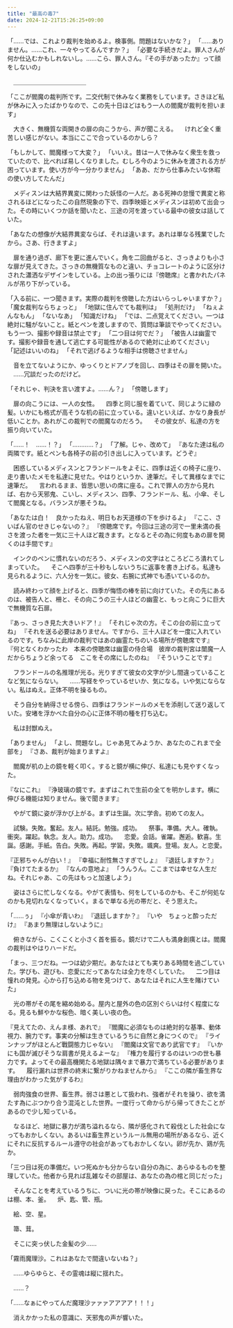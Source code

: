 ```yaml
---
title: "最高の毒7"
date: 2024-12-21T15:26:25+09:00
---
```

「……では、これより裁判を始めるよ。検事側。問題はないかな？」
「……ありません。……これ、一々やってるんですか？」
「必要な手続きだよ。罪人さんが何か仕込むかもしれないし。……こら、罪人さん。『その手があったか』って顔をしないの」

　＿＿＿＿＿＿＿＿＿＿＿＿


「ここが閻魔の裁判所です。二交代制で休みなく業務をしています。さきほど私が休みに入ったばかりなので、この先十日ほどはもう一人の閻魔が裁判を担います」

　大きく、無機質な両開きの扉の向こうから、声が聞こえる。
　けれど全く重苦しい感じがない。本当にここで合っているのかしら？　

「もしかして、閻魔様って大変？」
「いいえ。昔は一人で休みなく衆生を救っていたので、比べれば易しくなりました。むしろ今のように休みを渡される方が困っています。使い方が今一分かりません」
「ああ、だから仕事みたいな休暇の使い方してたんだ」

　メディスンは大結界異変に関わった妖怪の一人だ。ある死神の怠慢で異変と称されるほどになったこの自然現象の下で、四季映姫とメディスンは初めて出会った。その時にいくつか話を聞いたと、三途の河を渡っている最中の彼女は話していた。

「あなたの想像が大結界異変ならば、それは違います。あれは単なる残業でしたから。さあ、行きますよ」

　扉を通り過ぎ、廊下を更に進んでいく。角を二回曲がると、さっきよりも小さな扉が見えてきた。さっきの無機質なものと違い、チョコレートのように区分けされた瀟洒なデザインをしている。上の出っ張りには『傍聴席』と書かれたパネルが吊り下がっている。

「入る前に、一つ聞きます。実際の裁判を傍聴した方はいらっしゃいますか？」
「魔女裁判ならちょっと」
「地獄に住んでても裁判は」
「処刑だけ」
「ねぇよんなもん」
「ないなあ」
「知識だけね」
「では、二点覚えてください。一つは絶対に騒がないこと。紙とペンを渡しますので、質問は筆談でやってください。もう一つ、撮影や録音は禁止です」
「二つ目は何でだ？」
「被告人は幽霊です。撮影や録音を通して逃亡する可能性があるので絶対に止めてください」
「記述はいいのね」
「それで逃げるような相手は傍聴させません」

　音を立てないようにか、ゆっくりとドアノブを回し、四季はその扉を開いた。
　……冗談だったのだけど。






「それじゃ、判決を言い渡すよ。……ん？」
「傍聴します」

　扉の向こうには、一人の女性。
　四季と同じ服を着ていて、同じように緑の髪。いかにも格式が高そうな机の前に立っている。違いといえば、かなり身長が低いことか。あれがこの裁判での閻魔なのだろう。
　その彼女が、私達の方を振り向いていた。

「……！　……！？」
「…………？」
「了解。じゃ、改めて」
『あなた達は私の両隣です。紙とペンも各椅子の前の引き出しに入っています。どうぞ』

　困惑しているメディスンとフランドールをよそに、四季は近くの椅子に座り、走り書いたメモを私達に見せた。やはりというか、達筆だ。そして異様なまでに速筆だ。
　言われるまま、皆思い思いの席に座る。これで罪人の方から見れば、右から天邪鬼、こいし、メディスン、四季、フランドール、私、小傘、そして閻魔となる。バランスが悪そうね。

「あなたは白！　良かったねえ、明日もお天道様の下を歩けるよ」
『ここ、さいばん官のせきじゃないの？』
『傍聴席です。今回は三途の河で一里未満の長さを渡った者を一気に三十人ほど裁きます。となるとその為に何度もあの扉を開くのは手間です』

　インクのペンに慣れないのだろう、メディスンの文字はところどころ潰れてしまっていた。
　そこへ四季が三十秒もしないうちに返事を書き上げる。私達も見られるように、六人分を一気に。彼女、右腕に式神でも憑いているのか。

　読み終わって顔を上げると、四季が悔悟の棒を前に向けていた。その先にあるのは、被告人と、柵と、その向こうの三十人ほどの幽霊と、もっと向こうに巨大で無機質な石扉。

『あっ、さっき見た大きいドア！』
「それじゃ次の方。そこの台の前に立ってね」
『それを送る必要はありません。ですから、三十人ほどを一度に入れているのです。ちなみに此岸の裁判ではあの幽霊たちのいる場所が傍聴席です』
『何となくわかったわ　本来の傍聴席は幽霊の侍合場　彼岸の裁判宮は闓魔一人　だからちょうど余ってる　ここをその席にしたのね』
『そういうことです』

　フランドールの名推理が光る。光りすぎて彼女の文字が少し間違っていることなど気にならない。
　……写経をやっているせいか、気になる。いや気にならない。私はぬえ。正体不明を操るもの。

　そう自分を納得させる傍ら、四季はフランドールのメモを添削して送り返していた。安堵を浮かべた自分の心に正体不明の種を打ち込む。

　私は封獣ぬえ。

「ありません」
「よし、問題なし。じゃあ見てみようか、あなたのこれまで全部を」
『さあ、裁判が始まりますよ』

　閻魔が机の上の鏡を軽く叩く。すると鏡が横に伸び、私達にも見やすくなった。

『なにこれ』
『浄玻璃の鏡です。まずはこれで生前の全てを明かします。横に伸びる機能は知りません。後で聞きます』

　やがて鏡に姿が浮かび上がる。まずは生誕。次に学舎。初めての友人。

　試験。失敗。奮起。友人。結託。勉強。成功。
　祭事。準備。大人。確執。衝突。躍起。執念。友人。助力。成功。
　恋愛。会話。雀躍。邂逅。歓喜。生誕。感謝。手紙。告白。失敗。再起。学習。失敗。颯爽。登場。友人。と恋愛。

『正邪ちゃんが白い！』
『幸福に耐性無さすぎでしょ』
『退廷しますか？』
『負けてたまるか』
『なんの意地よ』
「うんうん。ここまでは幸せな人生だね。それじゃあ、この先はもっと加速しよう」

　姿はさらに忙しなくなる。やがて表情も、何をしているのかも、そこが何処なのかも見切れなくなっていく。まるで単なる光の帯だと、そう思えた。

「……ぅ」
『小傘が青いわ』
『退廷しますか？』
『いや　ちょっと酔っただけ』
『あまり無理はしないように』

　俯きながら、こくこくと小さく首を振る。鏡だけで二人も満身創痍とは。閻魔の裁判はやはりハードだ。

「まっ、三つだね。一つは幼少期だ。あなたはとても実りある時間を過ごしていた。学びも、遊びも、恋愛にだってあなたは全力を尽くしていた。
　二つ目は憧れの発見。心から打ち込める物を見つけて、あなたはそれに人生を賭けていた」

　光の帯がその尾を縮め始める。屋内と屋外の色の区別ぐらいは付く程度になる。見るも鮮やかな桜色、暗く美しい夜の色。

『見えてたの、えんま様、あれで』
『閻魔に必須なものは絶対的な基準、動体視力、腕力です。事実の分解は生きているうちに自然と身につくので』
『ラインナップがほとんど戰闘態力じゃない』
『閻魔は文官であり武官です』
『いかにも国が滅びそうな肩書が見えるよーな』
『権力を履行するのはいつの世も暴力です。よってその最高機関たる地獄は隅々まで暴力で満ちている必要があります。
　履行漏れは世界の終末に繋がりかねませんから』
『ここの隣が畜生界な理由がわかった気がするわ』

　弱肉強食の世界、畜生界。弱さは悪として扱われ、強者がそれを操り、欲を満たす為にぶつかり合う混沌とした世界。一度行って命からがら帰ってきたことがあるので少し知っている。

　なるほど、地獄に暴力が満ち溢れるなら、隣が感化されて殺伐とした社会になってもおかしくない。あるいは畜生界というルール無用の場所があるなら、近くにそれに反抗するルール遵守の社会があってもおかしくない。卵が先か、鶏が先か。

「三つ目は死の準備だ。いつ死ぬかも分からない自分の為に、あらゆるものを整理していた。他者から見れば乱雑なその部屋は、あなたの為の棺と同じだった」

　そんなことを考えているうちに、ついに光の帯が映像に戻った。そこにあるのは棚、本、釜。
　炉、匙、管、瓶。

　絵、空、星。


　箒、茸。



　そこに突っ伏した金髪の少……














「霧雨魔理沙。これはあなたで間違いないね？」







　……ゆらゆらと、その霊魂は縦に揺れた。













　……？　






















「……なぁにやってんだ魔理沙ァァァアアアア！！！」

　消えかかった私の意識に、天邪鬼の声が響いた。
